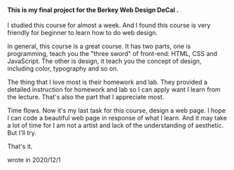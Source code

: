 #### This is my final project for the Berkey Web Design DeCal .

I studied this course for almost a week. And I found this course is very friendly for beginner to learn how to do web design.

In general, this course is a great course. It has two parts, one is programming, teach you the "three sword" of front-end: HTML, CSS and JavaScript. The other is design, it teach you the concept of design, including color, typography and so on.

The thing that I love most is their homework and lab. They provided a detailed instruction for homework and lab so I can apply want I learn from the lecture. That's also the part that I appreciate most.

Time flows. Now it's my last task for this course, design a web page. I hope I can code a beautiful web page in response of what I learn. And it may take a lot of time for I am not a artist and lack of the understanding of aesthetic. But I'll try.

That's it.

wrote in 2020/12/1